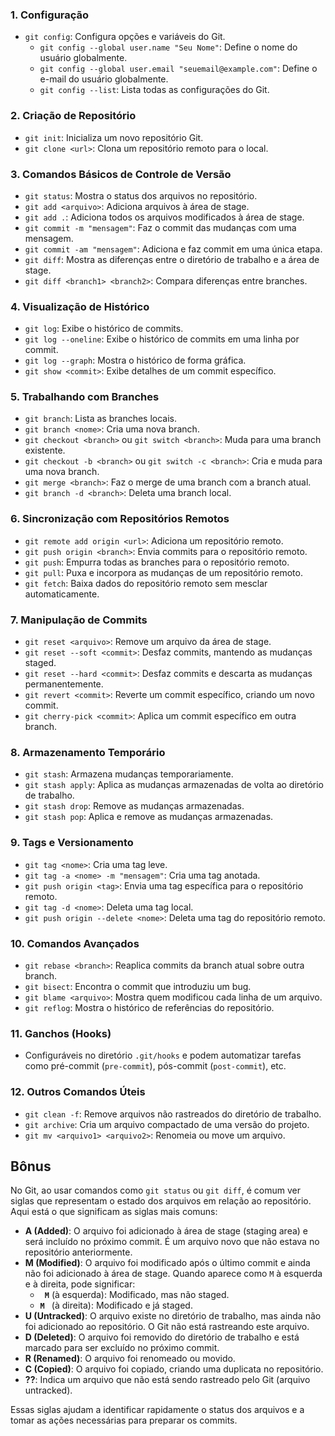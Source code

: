 ### 1. **Configuração**
- `git config`: Configura opções e variáveis do Git.
  - `git config --global user.name "Seu Nome"`: Define o nome do usuário globalmente.
  - `git config --global user.email "seuemail@example.com"`: Define o e-mail do usuário globalmente.
  - `git config --list`: Lista todas as configurações do Git.

### 2. **Criação de Repositório**
- `git init`: Inicializa um novo repositório Git.
- `git clone <url>`: Clona um repositório remoto para o local.

### 3. **Comandos Básicos de Controle de Versão**
- `git status`: Mostra o status dos arquivos no repositório.
- `git add <arquivo>`: Adiciona arquivos à área de stage.
- `git add .`: Adiciona todos os arquivos modificados à área de stage.
- `git commit -m "mensagem"`: Faz o commit das mudanças com uma mensagem.
- `git commit -am "mensagem"`: Adiciona e faz commit em uma única etapa.
- `git diff`: Mostra as diferenças entre o diretório de trabalho e a área de stage.
- `git diff <branch1> <branch2>`: Compara diferenças entre branches.

### 4. **Visualização de Histórico**
- `git log`: Exibe o histórico de commits.
- `git log --oneline`: Exibe o histórico de commits em uma linha por commit.
- `git log --graph`: Mostra o histórico de forma gráfica.
- `git show <commit>`: Exibe detalhes de um commit específico.

### 5. **Trabalhando com Branches**
- `git branch`: Lista as branches locais.
- `git branch <nome>`: Cria uma nova branch.
- `git checkout <branch>` ou `git switch <branch>`: Muda para uma branch existente.
- `git checkout -b <branch>` ou `git switch -c <branch>`: Cria e muda para uma nova branch.
- `git merge <branch>`: Faz o merge de uma branch com a branch atual.
- `git branch -d <branch>`: Deleta uma branch local.

### 6. **Sincronização com Repositórios Remotos**
- `git remote add origin <url>`: Adiciona um repositório remoto.
- `git push origin <branch>`: Envia commits para o repositório remoto.
- `git push`: Empurra todas as branches para o repositório remoto.
- `git pull`: Puxa e incorpora as mudanças de um repositório remoto.
- `git fetch`: Baixa dados do repositório remoto sem mesclar automaticamente.

### 7. **Manipulação de Commits**
- `git reset <arquivo>`: Remove um arquivo da área de stage.
- `git reset --soft <commit>`: Desfaz commits, mantendo as mudanças staged.
- `git reset --hard <commit>`: Desfaz commits e descarta as mudanças permanentemente.
- `git revert <commit>`: Reverte um commit específico, criando um novo commit.
- `git cherry-pick <commit>`: Aplica um commit específico em outra branch.

### 8. **Armazenamento Temporário**
- `git stash`: Armazena mudanças temporariamente.
- `git stash apply`: Aplica as mudanças armazenadas de volta ao diretório de trabalho.
- `git stash drop`: Remove as mudanças armazenadas.
- `git stash pop`: Aplica e remove as mudanças armazenadas.

### 9. **Tags e Versionamento**
- `git tag <nome>`: Cria uma tag leve.
- `git tag -a <nome> -m "mensagem"`: Cria uma tag anotada.
- `git push origin <tag>`: Envia uma tag específica para o repositório remoto.
- `git tag -d <nome>`: Deleta uma tag local.
- `git push origin --delete <nome>`: Deleta uma tag do repositório remoto.

### 10. **Comandos Avançados**
- `git rebase <branch>`: Reaplica commits da branch atual sobre outra branch.
- `git bisect`: Encontra o commit que introduziu um bug.
- `git blame <arquivo>`: Mostra quem modificou cada linha de um arquivo.
- `git reflog`: Mostra o histórico de referências do repositório.

### 11. **Ganchos (Hooks)**
- Configuráveis no diretório `.git/hooks` e podem automatizar tarefas como pré-commit (`pre-commit`), pós-commit (`post-commit`), etc.

### 12. **Outros Comandos Úteis**
- `git clean -f`: Remove arquivos não rastreados do diretório de trabalho.
- `git archive`: Cria um arquivo compactado de uma versão do projeto.
- `git mv <arquivo1> <arquivo2>`: Renomeia ou move um arquivo.

## Bônus

No Git, ao usar comandos como `git status` ou `git diff`, é comum ver siglas que representam o estado dos arquivos em relação ao repositório. Aqui está o que significam as siglas mais comuns:

- **A (Added)**: O arquivo foi adicionado à área de stage (staging area) e será incluído no próximo commit. É um arquivo novo que não estava no repositório anteriormente.
- **M (Modified)**: O arquivo foi modificado após o último commit e ainda não foi adicionado à área de stage. Quando aparece como `M` à esquerda e à direita, pode significar:
  - **` M`** (à esquerda): Modificado, mas não staged.
  - **`M `** (à direita): Modificado e já staged.
- **U (Untracked)**: O arquivo existe no diretório de trabalho, mas ainda não foi adicionado ao repositório. O Git não está rastreando este arquivo.
- **D (Deleted)**: O arquivo foi removido do diretório de trabalho e está marcado para ser excluído no próximo commit.
- **R (Renamed)**: O arquivo foi renomeado ou movido.
- **C (Copied)**: O arquivo foi copiado, criando uma duplicata no repositório.
- **??**: Indica um arquivo que não está sendo rastreado pelo Git (arquivo untracked).

Essas siglas ajudam a identificar rapidamente o status dos arquivos e a tomar as ações necessárias para preparar os commits.

